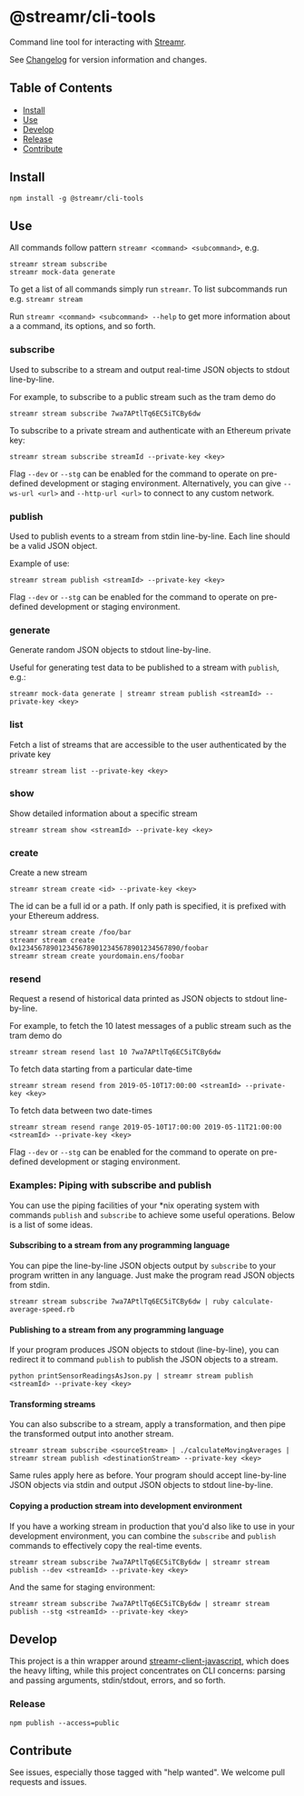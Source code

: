 # @streamr/cli-tools

Command line tool for interacting with [Streamr](https://streamr.network).

See [Changelog](CHANGELOG.md) for version information and changes.

## Table of Contents
- [Install](#install)
- [Use](#use)
- [Develop](#develop)
- [Release](#release)
- [Contribute](#contribute)

## Install

```
npm install -g @streamr/cli-tools
```

## Use
All commands follow pattern `streamr <command> <subcommand>`, e.g.
```
streamr stream subscribe
streamr mock-data generate
```

To get a list of all commands simply run `streamr`. To list subcommands run e.g. `streamr stream`

Run `streamr <command> <subcommand> --help` to get more information about a a command, its options, and so forth.

### subscribe
Used to subscribe to a stream and output real-time JSON objects to stdout line-by-line.

For example, to subscribe to a public stream such as the tram demo do
```
streamr stream subscribe 7wa7APtlTq6EC5iTCBy6dw
```

To subscribe to a private stream and authenticate with an Ethereum private key:

```
streamr stream subscribe streamId --private-key <key>
```

Flag `--dev` or `--stg` can be enabled for the command to operate on pre-defined development or staging environment. Alternatively, you can give `--ws-url <url>` and `--http-url <url>` to connect to any custom network.


###  publish
Used to publish events to a stream from stdin line-by-line. Each line should be a valid JSON object.

Example of use:
```
streamr stream publish <streamId> --private-key <key>
```

Flag `--dev` or `--stg` can be enabled for the command to operate on pre-defined development or staging environment.


### generate
Generate random JSON objects to stdout line-by-line.

Useful for generating test data to be published to a stream with `publish`, e.g.:
```
streamr mock-data generate | streamr stream publish <streamId> --private-key <key>
```

### list
Fetch a list of streams that are accessible to the user authenticated by the private key
```
streamr stream list --private-key <key>
```

### show
Show detailed information about a specific stream
```
streamr stream show <streamId> --private-key <key>
```

### create
Create a new stream
```
streamr stream create <id> --private-key <key>
```
The id can be a full id or a path. If only path is specified, it is prefixed with your Ethereum address.
```
streamr stream create /foo/bar
streamr stream create 0x1234567890123456789012345678901234567890/foobar
streamr stream create yourdomain.ens/foobar
```


### resend
Request a resend of historical data printed as JSON objects to stdout line-by-line.

For example, to fetch the 10 latest messages of a public stream such as the tram demo do
```
streamr stream resend last 10 7wa7APtlTq6EC5iTCBy6dw
```


To fetch data starting from a particular date-time
```
streamr stream resend from 2019-05-10T17:00:00 <streamId> --private-key <key>
```

To fetch data between two date-times
```
streamr stream resend range 2019-05-10T17:00:00 2019-05-11T21:00:00 <streamId> --private-key <key>
```

Flag `--dev` or `--stg` can be enabled for the command to operate on pre-defined development or staging environment.


### Examples: Piping with subscribe and publish

You can use the piping facilities of your *nix operating system with commands `publish` and `subscribe` to achieve some
useful operations. Below is a list of some ideas.

#### Subscribing to a stream from any programming language
You can pipe the line-by-line JSON objects output by `subscribe` to
your program written in any language. Just make the program read JSON objects
from stdin.
```
streamr stream subscribe 7wa7APtlTq6EC5iTCBy6dw | ruby calculate-average-speed.rb
```

#### Publishing to a stream from any programming language
If your program produces JSON objects to stdout (line-by-line), you can
redirect it to command `publish` to publish the JSON objects to a stream.
```
python printSensorReadingsAsJson.py | streamr stream publish <streamId> --private-key <key>
```

#### Transforming streams
You can also subscribe to a stream, apply a transformation, and then pipe the
transformed output into another stream.
```
streamr stream subscribe <sourceStream> | ./calculateMovingAverages | streamr stream publish <destinationStream> --private-key <key>
```

Same rules apply here as before. Your program should accept line-by-line JSON
objects via stdin and output JSON objects to stdout line-by-line.

#### Copying a production stream into development environment
If you have a working stream in production that you'd also like to use in your
development environment, you can combine the `subscribe` and `publish` commands to effectively copy
the real-time events.
```
streamr stream subscribe 7wa7APtlTq6EC5iTCBy6dw | streamr stream publish --dev <streamId> --private-key <key>
```

And the same for staging environment:
```
streamr stream subscribe 7wa7APtlTq6EC5iTCBy6dw | streamr stream publish --stg <streamId> --private-key <key>
```

## Develop
This project is a thin wrapper around [streamr-client-javascript](https://github.com/streamr-dev/streamr-client-javascript),
which does the heavy lifting, while this project concentrates on CLI concerns: parsing and
passing arguments, stdin/stdout, errors, and so forth.

### Release
```
npm publish --access=public
```

## Contribute
See issues, especially those tagged with "help wanted". We welcome pull requests and issues.
